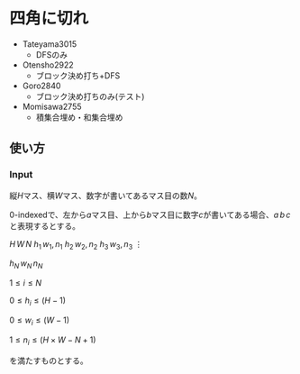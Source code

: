 # 四角に切れ

- Tateyama3015
	- DFSのみ
- Otensho2922
	- ブロック決め打ち+DFS
- Goro2840
	- ブロック決め打ちのみ(テスト)
- Momisawa2755
	- 積集合埋め・和集合埋め

## 使い方

### Input
縦$H$マス、横$W$マス、数字が書いてあるマス目の数$N$。

0-indexedで、左から$a$マス目、上から$b$マス目に数字$c$が書いてある場合、$a\,b\,c$と表現するとする。



$H\,W\,N$
$h_1\,w_1,n_1$
$h_2\,w_2,n_2$
$h_3\,w_3,n_3$
$\vdots$

$h_N\,w_N\,n_N$



$1 \leq i \leq N$

$0 \leq h_i \leq (H-1)$

$0 \leq w_i \leq (W-1)$

$1\leq n_i \leq (H\times W - N + 1)$



を満たすものとする。



